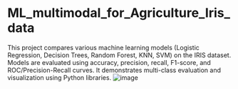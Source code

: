 # ML_multimodal_for_Agriculture_Iris_data
This project compares various machine learning models (Logistic Regression, Decision Trees, Random Forest, KNN, SVM) on the IRIS dataset. Models are evaluated using accuracy, precision, recall, F1-score, and ROC/Precision-Recall curves. It demonstrates multi-class evaluation and visualization using Python libraries.
![image](https://github.com/user-attachments/assets/a5df62b7-1278-4922-a8fe-143531c90117)
